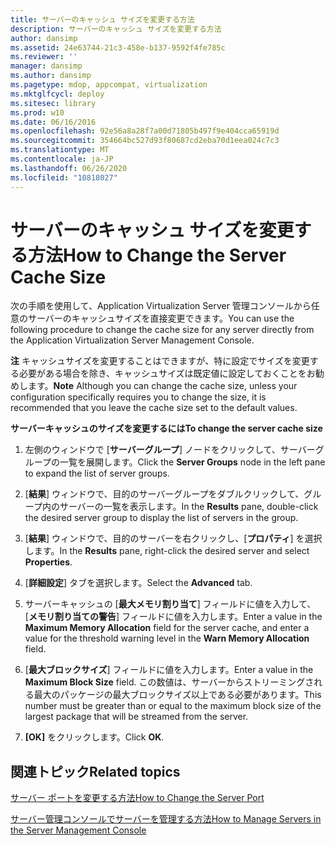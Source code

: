 ```yaml
---
title: サーバーのキャッシュ サイズを変更する方法
description: サーバーのキャッシュ サイズを変更する方法
author: dansimp
ms.assetid: 24e63744-21c3-458e-b137-9592f4fe785c
ms.reviewer: ''
manager: dansimp
ms.author: dansimp
ms.pagetype: mdop, appcompat, virtualization
ms.mktglfcycl: deploy
ms.sitesec: library
ms.prod: w10
ms.date: 06/16/2016
ms.openlocfilehash: 92e56a8a28f7a00d71805b497f9e404cca65919d
ms.sourcegitcommit: 354664bc527d93f80687cd2eba70d1eea024c7c3
ms.translationtype: MT
ms.contentlocale: ja-JP
ms.lasthandoff: 06/26/2020
ms.locfileid: "10818027"
---
```

# <span data-ttu-id="07a92-103">サーバーのキャッシュ サイズを変更する方法</span><span class="sxs-lookup"><span data-stu-id="07a92-103">How to Change the Server Cache Size</span></span>


<span data-ttu-id="07a92-104">次の手順を使用して、Application Virtualization Server 管理コンソールから任意のサーバーのキャッシュサイズを直接変更できます。</span><span class="sxs-lookup"><span data-stu-id="07a92-104">You can use the following procedure to change the cache size for any server directly from the Application Virtualization Server Management Console.</span></span>

<span data-ttu-id="07a92-105">**注** キャッシュサイズを変更することはできますが、特に設定でサイズを変更する必要がある場合を除き、キャッシュサイズは既定値に設定しておくことをお勧めします。</span><span class="sxs-lookup"><span data-stu-id="07a92-105">**Note** Although you can change the cache size, unless your configuration specifically requires you to change the size, it is recommended that you leave the cache size set to the default values.</span></span>

 

**<span data-ttu-id="07a92-106">サーバーキャッシュのサイズを変更するには</span><span class="sxs-lookup"><span data-stu-id="07a92-106">To change the server cache size</span></span>**

1.  <span data-ttu-id="07a92-107">左側のウィンドウで [**サーバーグループ**] ノードをクリックして、サーバーグループの一覧を展開します。</span><span class="sxs-lookup"><span data-stu-id="07a92-107">Click the **Server Groups** node in the left pane to expand the list of server groups.</span></span>

2.  <span data-ttu-id="07a92-108">[**結果**] ウィンドウで、目的のサーバーグループをダブルクリックして、グループ内のサーバーの一覧を表示します。</span><span class="sxs-lookup"><span data-stu-id="07a92-108">In the **Results** pane, double-click the desired server group to display the list of servers in the group.</span></span>

3.  <span data-ttu-id="07a92-109">[**結果**] ウィンドウで、目的のサーバーを右クリックし、[**プロパティ**] を選択します。</span><span class="sxs-lookup"><span data-stu-id="07a92-109">In the **Results** pane, right-click the desired server and select **Properties**.</span></span>

4.  <span data-ttu-id="07a92-110">[**詳細設定**] タブを選択します。</span><span class="sxs-lookup"><span data-stu-id="07a92-110">Select the **Advanced** tab.</span></span>

5.  <span data-ttu-id="07a92-111">サーバーキャッシュの [**最大メモリ割り当て**] フィールドに値を入力して、[**メモリ割り当ての警告**] フィールドに値を入力します。</span><span class="sxs-lookup"><span data-stu-id="07a92-111">Enter a value in the **Maximum Memory Allocation** field for the server cache, and enter a value for the threshold warning level in the **Warn Memory Allocation** field.</span></span>

6.  <span data-ttu-id="07a92-112">[**最大ブロックサイズ**] フィールドに値を入力します。</span><span class="sxs-lookup"><span data-stu-id="07a92-112">Enter a value in the **Maximum Block Size** field.</span></span> <span data-ttu-id="07a92-113">この数値は、サーバーからストリーミングされる最大のパッケージの最大ブロックサイズ以上である必要があります。</span><span class="sxs-lookup"><span data-stu-id="07a92-113">This number must be greater than or equal to the maximum block size of the largest package that will be streamed from the server.</span></span>

7.  <span data-ttu-id="07a92-114">**[OK]** をクリックします。</span><span class="sxs-lookup"><span data-stu-id="07a92-114">Click **OK**.</span></span>

## <span data-ttu-id="07a92-115">関連トピック</span><span class="sxs-lookup"><span data-stu-id="07a92-115">Related topics</span></span>


[<span data-ttu-id="07a92-116">サーバー ポートを変更する方法</span><span class="sxs-lookup"><span data-stu-id="07a92-116">How to Change the Server Port</span></span>](how-to-change-the-server-port.md)

[<span data-ttu-id="07a92-117">サーバー管理コンソールでサーバーを管理する方法</span><span class="sxs-lookup"><span data-stu-id="07a92-117">How to Manage Servers in the Server Management Console</span></span>](how-to-manage-servers-in-the-server-management-console.md)

 

 





